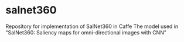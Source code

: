 # salnet360
Repository for implementation of SalNet360 in Caffe
The model used in "SalNet360: Saliency maps for omni-directional images with CNN"
